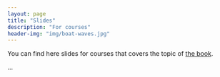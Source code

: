 ```yaml
---
layout: page
title: "Slides"
description: "For courses"
header-img: "img/boat-waves.jpg"
---
```


You can find here slides for courses that covers the topic of [the book](../book/).

...
